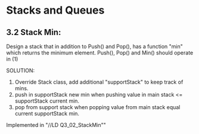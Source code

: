 # Stacks and Queues

## 3.2 Stack Min: 
Design a stack that in addition to Push() and Pop(), has a function "min" which returns the minimum element. Push(), Pop() and Min() should operate in (1) 

SOLUTION:
1) Override Stack class, add additional "supportStack" to keep track of mins.
2) push in supportStack new min when pushing value in main stack <= supportStack current min.
3) pop from support stack when popping value from main stack equal current supportStack min.

Implemented in "//LD Q3_02_StackMin""